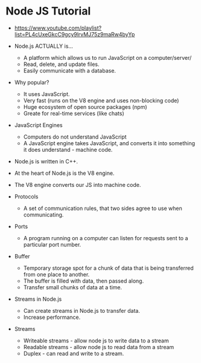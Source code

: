 # Node JS Tutorial

* <https://www.youtube.com/playlist?list=PL4cUxeGkcC9gcy9lrvMJ75z9maRw4byYp>
* Node.js ACTUALLY is...
  * A platform which allows us to run JavaScript on a computer/server/
  * Read, delete, and update files.
  * Easily communicate with a database.
* Why popular?
  * It uses JavaScript.
  * Very fast (runs on the V8 engine and uses non-blocking code)
  * Huge ecosystem of open source packages (npm)
  * Greate for real-time services (like chats)
* JavaScript Engines
  * Computers do not understand JavaScript
  * A JavaScript engine takes JavaScript, and converts it into something it does understand - machine code.
* Node.js is written in C++.
* At the heart of Node.js is the V8 engine.
* The V8 engine converts our JS into machine code.
* Protocols
  * A set of communication rules, that two sides agree to use when communicating.
* Ports
  * A program running on a computer can listen for requests sent to a particular port number.

* Buffer
  * Temporary storage spot for a chunk of data that is being transferred from one place to another.
  * The buffer is filled with data, then passed along.
  * Transfer small chunks of data at a time.
* Streams in Node.js
  * Can create streams in Node.js to transfer data.
  * Increase performance.
* Streams
  * Writeable streams - allow node js to write data to a stream
  * Readable streams - allow node js to read data from a stream
  * Duplex - can read and write to a stream.
